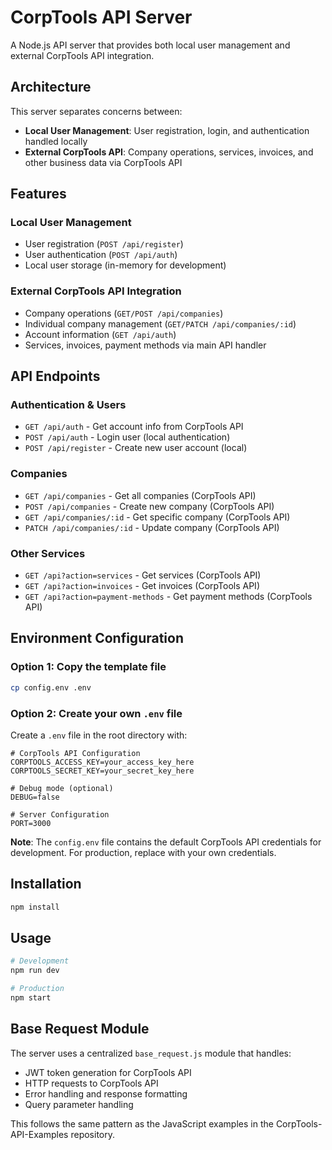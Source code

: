 # CorpTools API Server

A Node.js API server that provides both local user management and external CorpTools API integration.

## Architecture

This server separates concerns between:
- **Local User Management**: User registration, login, and authentication handled locally
- **External CorpTools API**: Company operations, services, invoices, and other business data via CorpTools API

## Features

### Local User Management
- User registration (`POST /api/register`)
- User authentication (`POST /api/auth`)
- Local user storage (in-memory for development)

### External CorpTools API Integration
- Company operations (`GET/POST /api/companies`)
- Individual company management (`GET/PATCH /api/companies/:id`)
- Account information (`GET /api/auth`)
- Services, invoices, payment methods via main API handler

## API Endpoints

### Authentication & Users
- `GET /api/auth` - Get account info from CorpTools API
- `POST /api/auth` - Login user (local authentication)
- `POST /api/register` - Create new user account (local)

### Companies
- `GET /api/companies` - Get all companies (CorpTools API)
- `POST /api/companies` - Create new company (CorpTools API)
- `GET /api/companies/:id` - Get specific company (CorpTools API)
- `PATCH /api/companies/:id` - Update company (CorpTools API)

### Other Services
- `GET /api?action=services` - Get services (CorpTools API)
- `GET /api?action=invoices` - Get invoices (CorpTools API)
- `GET /api?action=payment-methods` - Get payment methods (CorpTools API)

## Environment Configuration

### Option 1: Copy the template file
```bash
cp config.env .env
```

### Option 2: Create your own `.env` file
Create a `.env` file in the root directory with:

```env
# CorpTools API Configuration
CORPTOOLS_ACCESS_KEY=your_access_key_here
CORPTOOLS_SECRET_KEY=your_secret_key_here

# Debug mode (optional)
DEBUG=false

# Server Configuration
PORT=3000
```

**Note**: The `config.env` file contains the default CorpTools API credentials for development. For production, replace with your own credentials.

## Installation

```bash
npm install
```

## Usage

```bash
# Development
npm run dev

# Production
npm start
```

## Base Request Module

The server uses a centralized `base_request.js` module that handles:
- JWT token generation for CorpTools API
- HTTP requests to CorpTools API
- Error handling and response formatting
- Query parameter handling

This follows the same pattern as the JavaScript examples in the CorpTools-API-Examples repository.